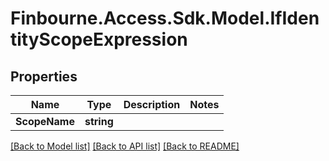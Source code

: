 # Finbourne.Access.Sdk.Model.IfIdentityScopeExpression

## Properties

Name | Type | Description | Notes
------------ | ------------- | ------------- | -------------
**ScopeName** | **string** |  | 

[[Back to Model list]](../README.md#documentation-for-models) [[Back to API list]](../README.md#documentation-for-api-endpoints) [[Back to README]](../README.md)

